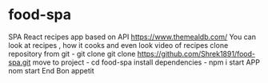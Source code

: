 # food-spa
SPA React recipes app based on API https://www.themealdb.com/
You can look at recipes , how it cooks and even look video of recipes
clone repository from git -
git clone git clone https://github.com/Shrek1891/food-spa.git
move to project -
cd food-spa
install dependencies -
npm  i
start APP
nom start
End Bon appetit
